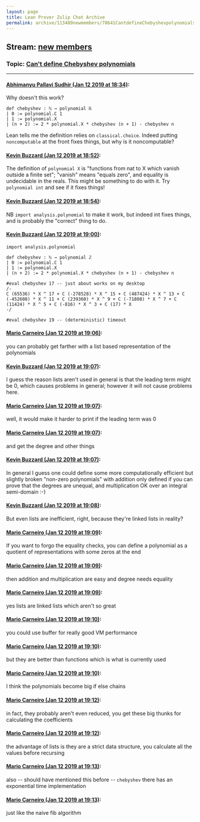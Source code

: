 ```yaml
---
layout: page
title: Lean Prover Zulip Chat Archive 
permalink: archive/113489newmembers/78641CantdefineChebyshevpolynomials.html
---
```


## Stream: [new members](index.html)
### Topic: [Can't define Chebyshev polynomials](78641CantdefineChebyshevpolynomials.html)

---

#### [Abhimanyu Pallavi Sudhir (Jan 12 2019 at 18:34)](https://leanprover.zulipchat.com/#narrow/stream/113489-new%20members/topic/Can%27t%20define%20Chebyshev%20polynomials/near/154992565):
Why doesn't this work?
```lean
def chebyshev : ℕ → polynomial ℝ
| 0 := polynomial.C 1
| 1 := polynomial.X
| (n + 2) := 2 * polynomial.X * chebyshev (n + 1) - chebyshev n
```
Lean tells me the definition relies on `classical.choice`. Indeed putting `noncomputable` at the front fixes things, but why is it noncomputable?

#### [Kevin Buzzard (Jan 12 2019 at 18:52)](https://leanprover.zulipchat.com/#narrow/stream/113489-new%20members/topic/Can%27t%20define%20Chebyshev%20polynomials/near/154993140):
The definition of `polynomial X` is "functions from nat to X which vanish outside a finite set"; "vanish" means "equals zero", and equality is undecidable in the reals. This might be something to do with it. Try `polynomial int` and see if it fixes things!

#### [Kevin Buzzard (Jan 12 2019 at 18:54)](https://leanprover.zulipchat.com/#narrow/stream/113489-new%20members/topic/Can%27t%20define%20Chebyshev%20polynomials/near/154993205):
NB `import analysis.polynomial` to make it work, but indeed int fixes things, and is probably the "correct" thing to do.

#### [Kevin Buzzard (Jan 12 2019 at 19:00)](https://leanprover.zulipchat.com/#narrow/stream/113489-new%20members/topic/Can%27t%20define%20Chebyshev%20polynomials/near/154993404):
```lean
import analysis.polynomial

def chebyshev : ℕ → polynomial ℤ
| 0 := polynomial.C 1
| 1 := polynomial.X
| (n + 2) := 2 * polynomial.X * chebyshev (n + 1) - chebyshev n

#eval chebyshev 17 -- just about works on my desktop
/-
C (65536) * X ^ 17 + C (-278528) * X ^ 15 + C (487424) * X ^ 13 + C (-452608) * X ^ 11 + C (239360) * X ^ 9 + C (-71808) * X ^ 7 + C (11424) * X ^ 5 + C (-816) * X ^ 3 + C (17) * X
-/

#eval chebyshev 19 -- (deterministic) timeout
```

#### [Mario Carneiro (Jan 12 2019 at 19:06)](https://leanprover.zulipchat.com/#narrow/stream/113489-new%20members/topic/Can%27t%20define%20Chebyshev%20polynomials/near/154993597):
you can probably get farther with a list based representation of the polynomials

#### [Kevin Buzzard (Jan 12 2019 at 19:07)](https://leanprover.zulipchat.com/#narrow/stream/113489-new%20members/topic/Can%27t%20define%20Chebyshev%20polynomials/near/154993606):
I guess the reason lists aren't used in general is that the leading term might be 0, which causes problems in general; however it will not cause problems here.

#### [Mario Carneiro (Jan 12 2019 at 19:07)](https://leanprover.zulipchat.com/#narrow/stream/113489-new%20members/topic/Can%27t%20define%20Chebyshev%20polynomials/near/154993616):
well, it would make it harder to print if the leading term was 0

#### [Mario Carneiro (Jan 12 2019 at 19:07)](https://leanprover.zulipchat.com/#narrow/stream/113489-new%20members/topic/Can%27t%20define%20Chebyshev%20polynomials/near/154993617):
and get the degree and other things

#### [Kevin Buzzard (Jan 12 2019 at 19:07)](https://leanprover.zulipchat.com/#narrow/stream/113489-new%20members/topic/Can%27t%20define%20Chebyshev%20polynomials/near/154993618):
In general I guess one could define some more computationally efficient but slightly broken "non-zero polynomials" with addition only defined if you can prove that the degrees are unequal, and multiplication OK over an integral semi-domain :-)

#### [Kevin Buzzard (Jan 12 2019 at 19:08)](https://leanprover.zulipchat.com/#narrow/stream/113489-new%20members/topic/Can%27t%20define%20Chebyshev%20polynomials/near/154993669):
But even lists are inefficient, right, because they're linked lists in reality?

#### [Mario Carneiro (Jan 12 2019 at 19:09)](https://leanprover.zulipchat.com/#narrow/stream/113489-new%20members/topic/Can%27t%20define%20Chebyshev%20polynomials/near/154993672):
If you want to forgo the equality checks, you can define a polynomial as a quotient of representations with some zeros at the end

#### [Mario Carneiro (Jan 12 2019 at 19:09)](https://leanprover.zulipchat.com/#narrow/stream/113489-new%20members/topic/Can%27t%20define%20Chebyshev%20polynomials/near/154993681):
then addition and multiplication are easy and degree needs equality

#### [Mario Carneiro (Jan 12 2019 at 19:09)](https://leanprover.zulipchat.com/#narrow/stream/113489-new%20members/topic/Can%27t%20define%20Chebyshev%20polynomials/near/154993690):
yes lists are linked lists which aren't so great

#### [Mario Carneiro (Jan 12 2019 at 19:10)](https://leanprover.zulipchat.com/#narrow/stream/113489-new%20members/topic/Can%27t%20define%20Chebyshev%20polynomials/near/154993744):
you could use buffer for really good VM performance

#### [Mario Carneiro (Jan 12 2019 at 19:10)](https://leanprover.zulipchat.com/#narrow/stream/113489-new%20members/topic/Can%27t%20define%20Chebyshev%20polynomials/near/154993749):
but they are better than functions which is what is currently used

#### [Mario Carneiro (Jan 12 2019 at 19:10)](https://leanprover.zulipchat.com/#narrow/stream/113489-new%20members/topic/Can%27t%20define%20Chebyshev%20polynomials/near/154993751):
I think the polynomials become big if else chains

#### [Mario Carneiro (Jan 12 2019 at 19:12)](https://leanprover.zulipchat.com/#narrow/stream/113489-new%20members/topic/Can%27t%20define%20Chebyshev%20polynomials/near/154993815):
in fact, they probably aren't even reduced, you get these big thunks for calculating the coefficients

#### [Mario Carneiro (Jan 12 2019 at 19:12)](https://leanprover.zulipchat.com/#narrow/stream/113489-new%20members/topic/Can%27t%20define%20Chebyshev%20polynomials/near/154993822):
the advantage of lists is they are a strict data structure, you calculate all the values before recursing

#### [Mario Carneiro (Jan 12 2019 at 19:13)](https://leanprover.zulipchat.com/#narrow/stream/113489-new%20members/topic/Can%27t%20define%20Chebyshev%20polynomials/near/154993836):
also -- should have mentioned this before -- `chebyshev` there has an exponential time implementation

#### [Mario Carneiro (Jan 12 2019 at 19:13)](https://leanprover.zulipchat.com/#narrow/stream/113489-new%20members/topic/Can%27t%20define%20Chebyshev%20polynomials/near/154993839):
just like the naive fib algorithm

